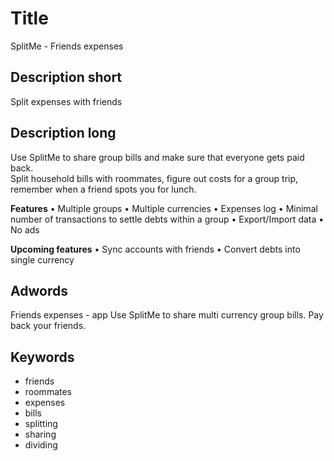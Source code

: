 # Title

SplitMe - Friends expenses

## Description short

Split expenses with friends

## Description long

Use SplitMe to share group bills and make sure that everyone gets paid back.<br />Split household bills with roommates, figure out costs for a group trip, remember when a friend spots you for lunch.

<b>Features</b>
&#8226; Multiple groups
&#8226; Multiple currencies
&#8226; Expenses log
&#8226; Minimal number of transactions to settle debts within a group
&#8226; Export/Import data
&#8226; No ads

<b>Upcoming features</b>
&#8226; Sync accounts with friends
&#8226; Convert debts into single currency

## Adwords

Friends expenses - app
Use SplitMe to share multi currency
group bills. Pay back your friends.

## Keywords

- friends
- roommates
- expenses
- bills
- splitting
- sharing
- dividing

